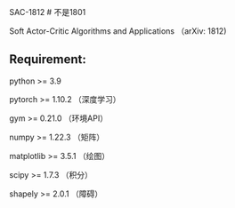 

SAC-1812 # 不是1801

Soft Actor-Critic Algorithms and Applications （arXiv: 1812)




## **Requirement**:

python >= 3.9

pytorch >= 1.10.2 （深度学习）

gym >= 0.21.0 （环境API）

numpy >= 1.22.3 （矩阵）

matplotlib >= 3.5.1 （绘图）

scipy >=  1.7.3 （积分）

shapely >= 2.0.1 （障碍）

